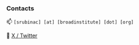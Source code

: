 ### Contacts

📫 `[srubinac] [at] [broadinstitute] [dot] [org]`

💬 [ X / Twitter ](https://twitter.com/simrubk)

<!--
**srubinacci/srubinacci** is a ✨ _special_ ✨ repository because its `README.md` (this file) appears on your GitHub profile.

Here are some ideas to get you started:

- 🔭 I’m currently working on ...
- 🌱 I’m currently learning ...
- 👯 I’m looking to collaborate on ...
- 🤔 I’m looking for help with ...
- 💬 Ask me about ...
- 📫 How to reach me: mailto:
- 😄 Pronouns: He/him
- ⚡ Fun fact: ...
-->
